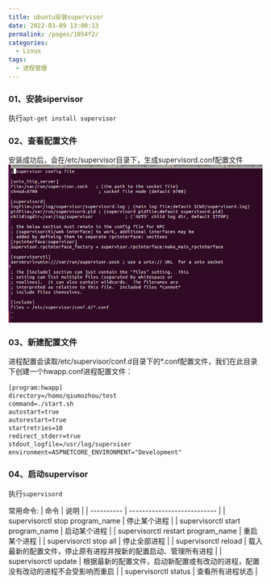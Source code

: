 ```yaml
---
title: ubuntu安装supervisor
date: 2022-03-09 13:00:13
permalink: /pages/1054f2/
categories:
  - Linux
tags:
  - 进程管理
---
```


### 01、安装sipervisor
执行`apt-get install supervisor`


### 02、查看配置文件
安装成功后，会在/etc/supervisor目录下，生成supervisord.conf配置文件
![](./image/supervisor-01.png)

### 03、新建配置文件
进程配置会读取/etc/supervisor/conf.d目录下的*.conf配置文件，我们在此目录下创建一个hwapp.conf进程配置文件：
```
[program:hwapp]
directory=/homo/qiumozhou/test
command=./start.sh
autostart=true
autorestart=true
startretries=10
redirect_stderr=true
stdout_logfile=/usr/log/superviser
environment=ASPNETCORE_ENVIRONMENT="Development"
```

### 04、启动supervisor
执行`supervisord`

常用命令:
| 命令 | 说明 |
| ---------- | --------------------------- |
| supervisorctl stop program_name	| 停止某个进程 |
| supervisorctl start program_name	| 启动某个进程 |
| supervisorctl restart program_name	| 重启某个进程 |
| supervisorctl stop all	| 停止全部进程 |
| supervisorctl reload	| 载入最新的配置文件，停止原有进程并按新的配置启动、管理所有进程 |
| supervisorctl update	| 根据最新的配置文件，启动新配置或有改动的进程，配置没有改动的进程不会受影响而重启 |
| supervisorctl status | 查看所有进程状态 |